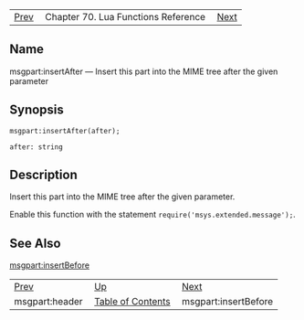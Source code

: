 |     |     |     |
| --- | --- | --- |
| [Prev](lua.ref.msgpart_header3)  | Chapter 70. Lua Functions Reference |  [Next](lua.ref.msgpart_insertBefore) |

<a name="lua.ref.msgpart_insertAfter"></a>
## Name

msgpart:insertAfter — Insert this part into the MIME tree after the given parameter

<a name="idp17130672"></a>
## Synopsis

`msgpart:insertAfter(after);`

`after: string`<a name="idp17133600"></a>
## Description

Insert this part into the MIME tree after the given parameter.

Enable this function with the statement `require('msys.extended.message');`.

<a name="idp17136416"></a>
## See Also

[msgpart:insertBefore](lua.ref.msgpart_insertBefore "msgpart:insertBefore")

|     |     |     |
| --- | --- | --- |
| [Prev](lua.ref.msgpart_header3)  | [Up](lua.function.details) |  [Next](lua.ref.msgpart_insertBefore) |
| msgpart:header  | [Table of Contents](index) |  msgpart:insertBefore |

